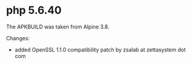 # php 5.6.40

The APKBUILD was taken from Alpine 3.8.

Changes:
  * added OpenSSL 1.1.0 compatibility patch by zsalab at zettasystem dot com
